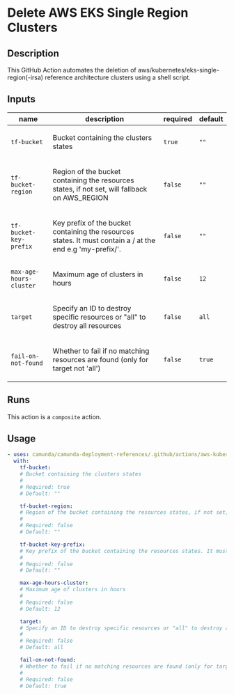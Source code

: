 # Delete AWS EKS Single Region Clusters

## Description

This GitHub Action automates the deletion of aws/kubernetes/eks-single-region(-irsa) reference architecture clusters using a shell script.


## Inputs

| name | description | required | default |
| --- | --- | --- | --- |
| `tf-bucket` | <p>Bucket containing the clusters states</p> | `true` | `""` |
| `tf-bucket-region` | <p>Region of the bucket containing the resources states, if not set, will fallback on AWS_REGION</p> | `false` | `""` |
| `tf-bucket-key-prefix` | <p>Key prefix of the bucket containing the resources states. It must contain a / at the end e.g 'my-prefix/'.</p> | `false` | `""` |
| `max-age-hours-cluster` | <p>Maximum age of clusters in hours</p> | `false` | `12` |
| `target` | <p>Specify an ID to destroy specific resources or "all" to destroy all resources</p> | `false` | `all` |
| `fail-on-not-found` | <p>Whether to fail if no matching resources are found (only for target not 'all')</p> | `false` | `true` |


## Runs

This action is a `composite` action.

## Usage

```yaml
- uses: camunda/camunda-deployment-references/.github/actions/aws-kubernetes-eks-single-region-cleanup@main
  with:
    tf-bucket:
    # Bucket containing the clusters states
    #
    # Required: true
    # Default: ""

    tf-bucket-region:
    # Region of the bucket containing the resources states, if not set, will fallback on AWS_REGION
    #
    # Required: false
    # Default: ""

    tf-bucket-key-prefix:
    # Key prefix of the bucket containing the resources states. It must contain a / at the end e.g 'my-prefix/'.
    #
    # Required: false
    # Default: ""

    max-age-hours-cluster:
    # Maximum age of clusters in hours
    #
    # Required: false
    # Default: 12

    target:
    # Specify an ID to destroy specific resources or "all" to destroy all resources
    #
    # Required: false
    # Default: all

    fail-on-not-found:
    # Whether to fail if no matching resources are found (only for target not 'all')
    #
    # Required: false
    # Default: true
```
